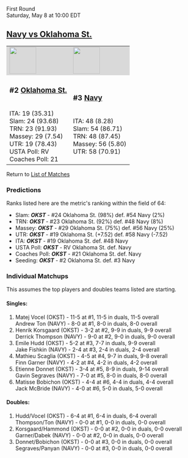 First Round  
Saturday, May 8 at 10:00 EDT
## [Navy vs Oklahoma St.](https://www.ncaa.com/game/5833392) 

<table>  
<tr style="background-color: #d9d9d9 !important"><td><a href="../"><img src="https://www.ncaa.com/sites/default/files/images/logos/schools/o/oklahoma-st.70.png" width="70" height="70" /></a></td><td><a href="../"><img src="https://www.ncaa.com/sites/default/files/images/logos/schools/n/navy.70.png" width="70" height="70" /></a></td></tr>
<tr><td>  

<h3>#2 <a href="../">Oklahoma St.</a></h3>  
<br>ITA: 19 (35.31)  
<br>Slam: 24 (93.68)  
<br>TRN: 23 (91.93)  
<br>Massey: 29 (7.54)  
<br>UTR: 19 (78.43)  
<br>USTA Poll: RV  
<br>Coaches Poll: 21  

</td><td>  

<h3>#3 <a href="../">Navy</a></h3>  
<br>ITA: 48 (8.28)  
<br>Slam: 54 (86.71)  
<br>TRN: 48 (87.45)  
<br>Massey: 56 (5.80)  
<br>UTR: 58 (70.91)  

</td></tr></table>  

Return to [List of Matches](../index.md)  

### Predictions  

Ranks listed here are the metric's ranking within the field of 64:  
- Slam: ***OKST*** - #24 Oklahoma St. (98%) def. #54 Navy (2%)  
- TRN: ***OKST*** - #23 Oklahoma St. (92%) def. #48 Navy (8%)  
- Massey: ***OKST*** - #29 Oklahoma St. (75%) def. #56 Navy (25%)  
- UTR: ***OKST*** - #19 Oklahoma St. (+7.52) def. #58 Navy (-7.52)  
- ITA: ***OKST*** - #19 Oklahoma St. def. #48 Navy  
- USTA Poll: ***OKST*** - RV Oklahoma St. def. Navy  
- Coaches Poll: ***OKST*** - #21 Oklahoma St. def. Navy  
- Seeding: ***OKST*** - #2 Oklahoma St. def. #3 Navy  

### Individual Matchups  

This assumes the top players and doubles teams listed are starting.  

#### Singles:  
1. Matej Vocel (OKST) - 11-5 at #1, 11-5 in duals, 11-5 overall  
   Andrew Ton (NAVY) - 8-0 at #1, 8-0 in duals, 8-0 overall
2. Henrik Korsgaard (OKST) - 3-2 at #2, 9-9 in duals, 9-9 overall  
   Derrick Thompson (NAVY) - 9-0 at #2, 9-0 in duals, 9-0 overall
3. Emile Hudd (OKST) - 5-2 at #3, 7-7 in duals, 9-9 overall  
   Jake Fishkin (NAVY) - 2-4 at #3, 2-4 in duals, 2-4 overall
4. Mathieu Scaglia (OKST) - 4-5 at #4, 9-7 in duals, 9-8 overall  
   Finn Garner (NAVY) - 4-2 at #4, 4-2 in duals, 4-2 overall
5. Etienne Donnet (OKST) - 3-4 at #5, 8-9 in duals, 9-14 overall  
   Gavin Segraves (NAVY) - 7-0 at #5, 8-0 in duals, 8-0 overall
6. Matisse Bobichon (OKST) - 4-4 at #6, 4-4 in duals, 4-4 overall  
   Jack McBride (NAVY) - 4-0 at #6, 5-0 in duals, 5-0 overall

#### Doubles:  
1. Hudd/Vocel (OKST) - 6-4 at #1, 6-4 in duals, 6-4 overall  
   Thompson/Ton (NAVY) - 0-0 at #1, 0-0 in duals, 0-0 overall
2. Korsgaard/Hammond (OKST) - 0-0 at #2, 0-0 in duals, 0-0 overall  
   Garner/Dabek (NAVY) - 0-0 at #2, 0-0 in duals, 0-0 overall
3. Donnet/Bobichon (OKST) - 0-0 at #3, 0-0 in duals, 0-0 overall  
   Segraves/Panyan (NAVY) - 0-0 at #3, 0-0 in duals, 0-0 overall